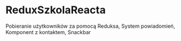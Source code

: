 # ReduxSzkolaReacta

Pobieranie użytkowników za pomocą Reduksa, System powiadomień, Komponent z kontaktem, Snackbar
